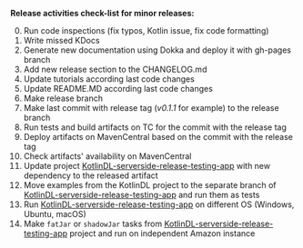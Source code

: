 **Release activities check-list for minor releases:**

0. Run code inspections (fix typos, Kotlin issue, fix code formatting)
1. Write missed KDocs
2. Generate new documentation using Dokka and deploy it with gh-pages branch
3. Add new release section to the CHANGELOG.md
4. Update tutorials according last code changes
5. Update README.MD according last code changes
6. Make release branch
7. Make last commit with release tag (_v0.1.1_ for example) to the release branch
8. Run tests and build artifacts on TC for the commit with the release tag
9. Deploy artifacts on MavenCentral based on the commit with the release tag
10. Check artifacts' availability on MavenCentral
11. Update
    project [KotlinDL-serverside-release-testing-app](https://github.com/zaleslaw/KotlinDL-serverside-release-testing-app)
    with new dependency to the released artifact
12. Move examples from the KotlinDL project to the separate branch
    of [KotlinDL-serverside-release-testing-app](https://github.com/zaleslaw/KotlinDL-serverside-release-testing-app)
    and run them as tests
13. Run [KotlinDL-serverside-release-testing-app](https://github.com/zaleslaw/KotlinDL-serverside-release-testing-app)
    on different OS (Windows, Ubuntu, macOS)
14. Make `fatJar` or `shadowJar` tasks
    from [KotlinDL-serverside-release-testing-app](https://github.com/zaleslaw/KotlinDL-serverside-release-testing-app)
    project and run on independent Amazon instance


